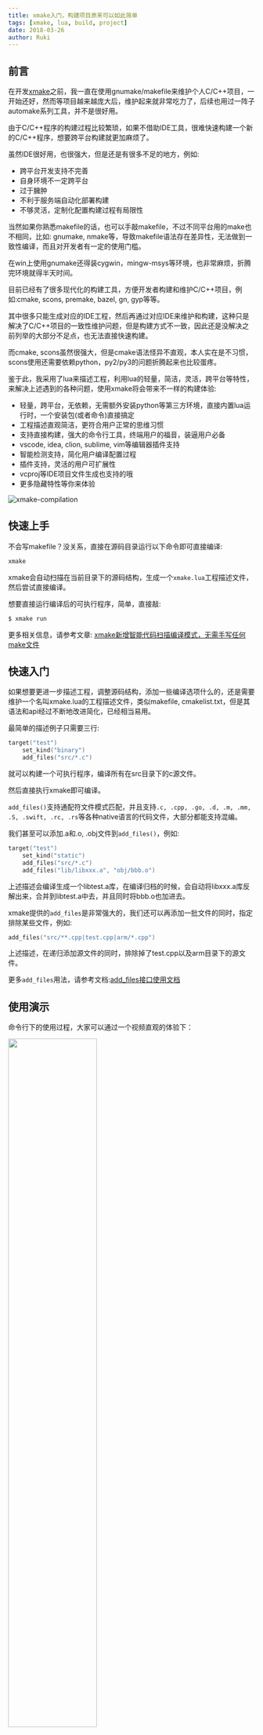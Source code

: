 ```yaml
---
title: xmake入门，构建项目原来可以如此简单
tags: [xmake, lua, build, project]
date: 2018-03-26
author: Ruki
---
```


## 前言

在开发[xmake](https://github.com/xmake-io/xmake)之前，我一直在使用gnumake/makefile来维护个人C/C++项目，一开始还好，然而等项目越来越庞大后，维护起来就非常吃力了，后续也用过一阵子automake系列工具，并不是很好用。

由于C/C++程序的构建过程比较繁琐，如果不借助IDE工具，很难快速构建一个新的C/C++程序，想要跨平台构建就更加麻烦了。

虽然IDE很好用，也很强大，但是还是有很多不足的地方，例如:

- 跨平台开发支持不完善 
- 自身环境不一定跨平台
- 过于臃肿
- 不利于服务端自动化部署构建
- 不够灵活，定制化配置构建过程有局限性

当然如果你熟悉makefile的话，也可以手敲makefile，不过不同平台用的make也不相同，比如: gnumake, nmake等，导致makefile语法存在差异性，无法做到一致性编译，而且对开发者有一定的使用门槛。

在win上使用gnumake还得装cygwin，mingw-msys等环境，也非常麻烦，折腾完环境就得半天时间。

目前已经有了很多现代化的构建工具，方便开发者构建和维护C/C++项目，例如:cmake, scons, premake, bazel, gn, gyp等等。

其中很多只能生成对应的IDE工程，然后再通过对应IDE来维护和构建，这种只是解决了C/C++项目的一致性维护问题，但是构建方式不一致，因此还是没解决之前列举的大部分不足点，也无法直接快速构建。

而cmake, scons虽然很强大，但是cmake语法怪异不直观，本人实在是不习惯，scons使用还需要依赖python，py2/py3的问题折腾起来也比较蛋疼。

鉴于此，我采用了lua来描述工程，利用lua的轻量，简洁，灵活，跨平台等特性，来解决上述遇到的各种问题，使用xmake将会带来不一样的构建体验:

- 轻量，跨平台，无依赖，无需额外安装python等第三方环境，直接内置lua运行时，一个安装包(或者命令)直接搞定
- 工程描述直观简洁，更符合用户正常的思维习惯
- 支持直接构建，强大的命令行工具，终端用户的福音，装逼用户必备
- vscode, idea, clion, sublime, vim等编辑器插件支持
- 智能检测支持，简化用户编译配置过程
- 插件支持，灵活的用户可扩展性
- vcproj等IDE项目文件生成也支持的哦
- 更多隐藏特性等你来体验

![xmake-compilation](/assets/img/posts/xmake/xmake-compilation.png)

## 快速上手

不会写makefile？没关系，直接在源码目录运行以下命令即可直接编译:

```bash
xmake
```

xmake会自动扫描在当前目录下的源码结构，生成一个`xmake.lua`工程描述文件，然后尝试直接编译。

想要直接运行编译后的可执行程序，简单，直接敲:

```bash
$ xmake run
```







更多相关信息，请参考文章: [xmake新增智能代码扫描编译模式，无需手写任何make文件](http://tboox.org/cn/2017/01/07/build-without-makefile/)

## 快速入门

如果想要更进一步描述工程，调整源码结构，添加一些编译选项什么的，还是需要维护一个名叫xmake.lua的工程描述文件，类似makefile, cmakelist.txt，但是其语法和api经过不断地改进简化，已经相当易用。

最简单的描述例子只需要三行:

```lua
target("test")
    set_kind("binary")
    add_files("src/*.c")
```

就可以构建一个可执行程序，编译所有在src目录下的c源文件。

然后直接执行xmake即可编译。

`add_files()`支持通配符文件模式匹配，并且支持`.c, .cpp, .go, .d, .m, .mm, .S, .swift, .rc, .rs`等各种native语言的代码文件，大部分都能支持混编。

我们甚至可以添加.a和.o, .obj文件到`add_files()`，例如:

```lua
target("test")
    set_kind("static")
    add_files("src/*.c")
    add_files("lib/libxxx.a", "obj/bbb.o")
```

上述描述会编译生成一个libtest.a库，在编译归档的时候，会自动将libxxx.a库反解出来，合并到libtest.a中去，并且同时将bbb.o也加进去。

xmake提供的`add_files`是非常强大的，我们还可以再添加一批文件的同时，指定排除某些文件，例如:

```lua
add_files("src/**.cpp|test.cpp|arm/*.cpp")
```

上述描述，在递归添加源文件的同时，排除掉了test.cpp以及arm目录下的源文件。

更多`add_files`用法，请参考文档:[add_files接口使用文档](https://xmake.io/zh/) 

## 使用演示

命令行下的使用过程，大家可以通过一个视频直观的体验下：

<a href="https://asciinema.org/a/133693">
<img src="https://asciinema.org/a/133693.png" width="60%" />
</a>

## 创建工程

更加省事的方式就是通过上节所说傻瓜式操作方式，自动生成一个xmake.lua，然后在这基础下修修改改就行了。

当然如果没有现成源码，想从新工程创建开始编译，那么可以使用xmake提供的工程模板进行创建:

```bash
$ xmake create test
```

默认创建一个名为test的c可执行项目，源码结构如下:

```
.
├── src
│   └── main.c
└── xmake.lua
```

当然你也可以选择语言和模板类型:

```bash
$ xmake create -l c++ -t shared test
```

上述命令创建了一个c++动态库项目，就这么简单。

## 运行和调试

编译完的可执行程序，直接敲`xmake run`就能运行，xmake会自动找到对应的target目标文件，你也可以传递参数给程序。

如果有多个target目标，你可以指定需要运行的target名，例如:

```bash
$ xmake run test
```

想要快速调试程序？加上`-d`参数即可

```bash
$ xmake run -d test
```

xmake默认会去找系统自带的调试器，然后加载运行，windows上使用vsjitdebugger，linux上gdb，macos上lldb，当然你也可以随意切换到其他调试器。

配合debug模式编译，就能做到使用xmake进行源码调试。

## 可视化配置和构建

xmake提倡使用命令行的方式来操作，用习惯后效率非常高，而且在windows上，即使没有cygwin，也可以直接在cmd下正常运行。

当然，并不是所有用户习惯命令行，因此xmake也提供了编辑器插件，与各大编辑器进行集成，例如:

#### xmake-vscode插件

<img src="https://raw.githubusercontent.com/tboox/xmake-vscode/master/res/problem.gif" width="60%" />

#### xmake-idea插件

<img src="https://raw.githubusercontent.com/tboox/xmake-idea/master/res/problem.gif" width="60%" />

#### xmake-sublime插件

<img src="https://raw.githubusercontent.com/tboox/xmake-sublime/master/res/problem.gif" width="60%" />

#### xmake-tui界面

除了编辑器插件，xmake甚至自己封装实现了一整套跨平台tui字符界面库，然后仿kconfig/menuconf的界面风格，实现了一个类似的可视化字符界面菜单配置。

这个不需要额外的插件，只需要在终端下执行:


```bash
$ xmake f --menu
```

就可以显示菜单配置界面进行编译配置，配置完即可根据当前配置进行编译，效果如下:

<img src="/assets/img/index/menuconf.gif" width="60%" />


## 定制化编译

想要更加灵活的编译配置？那就得要修改xmake.lua啦，不过还是很简单的。

#### 添加编译选项

```lua
target("test")
    set_kind("binary")
    add_files("src/*.c")
    if is_mode("debug") then
       add_cxflags("-DDEBUG")
    end
```

上面代码中，`add_cxflags`接口就是同时配置C/C++代码的编译选项，并且只在debug模式下生效，也就是执行下面命令的时候: 

```bash
$ xmake f -m debug
$ xmake
```

#### 使用内置选项

像添加宏定义，设置警告级别，优化级别，头文件搜索目录什么的，完全没必要使用原始的`add_cxflags`接口，xmake有提供更加方便的接口，更加智能化的处理来简化配置，也更加通用跨平台，例如:

```lua
add_defines("DEBUG")
set_optimize("fast")
set_warnings("all", "error")

target("test")
    set_kind("binary")
    add_files("src/*.c")

target("test2")
    set_kind("binary")
    add_files("src2/*.c")
```

跟刚才的配置不同的是，此处设置放在了target的上面，此处不属于target域，是root全局设置，会影响下面的所有target目标程序的编译设置，这样可以简化配置，避免冗余。

## 灵活的脚本控制

对于高端用户，构建需求复杂多变，xmake也提供了对应解决方案，各个构建阶段都可以灵活定制:

```lua
target("test")
    set_kind("binary")
    add_files("src/*.c")

    after_build(function (target)
        os.exec("file %s", target:targetfile())
    end)
```

上述代码在编译程序结束后，执行file命令查看目标程序相关信息，目前xmake可以在build, clean, run, install, uninstall等各个阶段的前后插入自定义的脚本，也可以直接内置action，例如: on_install会覆盖内置的安装逻辑，提供给用户足够的灵活性。

## 方便的多目标依赖

很多时候，一个项目会有多个target目标程序，之间存在依赖关系，例如: 一个可执行程序hello，依赖一个静态库libtest.a，我们只需要通过add_deps将两个target做个关联就行了，libtest.a的搜索目录，头文件目录设置什么的都不需要关心，xmake会自动处理:

```lua
target("test")
    set_kind("static")
    add_files("src/test/*.c")

target("hello")
    add_deps("test")  --添加依赖
    set_kind("binary")
    add_files("src/hello/*.c")
```

## 预编译头文件支持

xmake支持通过预编译头文件去加速c/c++程序编译，目前支持的编译器有：gcc, clang和msvc。

```lua
target("test")
    -- ...
    set_pcxxheader("header.h")
```

各大编译器对预编译头的处理方式存在很大差异，而xmake将其差异性隐藏了起来，提供一致性的描述设置，简化用户在跨平台编译时候的处理，
具体关于编译器对预编译头文件的处理，可参考相关文章：[不同编译器对预编译头文件的处理](http://tboox.org/cn/2017/07/31/precompiled-header/)

## 自定义编译规则

xmake不仅原生内置支持多种语言文件的构建，而且还可以通过自定义构建规则，让用户自己来实现复杂的未知文件构建。

我们可以通过预先设置规则支持的文件后缀，来扩展其他文件的构建支持：

```lua
-- 定义一个markdown文件的构建规则
rule("markdown")
    set_extensions(".md", ".markdown")
    on_build(function (target, sourcefile)
        os.cp(sourcefile, path.join(target:targetdir(), path.basename(sourcefile) .. ".html"))
    end)

target("test")
    set_kind("binary")
    
    -- 使test目标支持markdown文件的构建规则
    add_rules("markdown")

    -- 添加markdown文件的构建
    add_files("src/*.md")
    add_files("src/*.markdown")
```

我们也可以指定某些零散的其他文件作为markdown规则来处理：

```lua
target("test")
    -- ...
    add_files("src/test/*.md.in", {rule = "markdown"})
```

注：通过`add_files("*.md", {rule = "markdown"})`方式指定的规则，优先级高于`add_rules("markdown")`设置的规则。

## IDE工程文件生成

xmake提供了丰富的插件扩展，其中vcproj, makefile等工程文件的生成就是作为插件提供，使用起来也非常简单:

```bash
$ xmake project -k vs2017 -m "debug,release"
```

即可生成带有debug, release两种编译模式的vc工程，同时支持x86和x64。

生成的工程目录结构会根据添加的所有源文件的目录结构，自动分析生成直观的文件树，方便vs去浏览查看。

makefile的生成如下:

```bash
$ xmake project -k makefile
```

后续会陆续更多其他工程文件，也欢迎大家来贡献哦。

## 灵活简单的插件扩展

上节的IDE工程文件生成，在xmake中就是作为插件来提供，这样更加方便扩展，也能让用户快速定制自己的插件，只需要定义个task插件任务就行了：


```lua
-- 定义一个名叫hello的插件任务
task("hello")

    -- 设置类型为插件
    set_category("plugin")

    -- 插件运行的入口
    on_run(function ()
        print("hello xmake!")
    end)

    -- 设置插件的命令行选项，这里没有任何参数选项，仅仅显示插件描述
    set_menu {
                -- usage
                usage = "xmake hello [options]"

                -- description
            ,   description = "Hello xmake!"

                -- options
            ,   options = {}
            } 
```

上述代码就是一个最为简单的`hello xmake!`插件，运行`$xmake hello`就可看到执行输出，`set_menu`用于配置插件命令行选项，这个不设置就是内部task，无法在命令行下调用。

更加详细的插件说明以及内置插件列表可参考文档：[插件手册](https://xmake.io/zh/)

## 查找依赖包

xmake参考了cmake对于`find_*`系列接口的设计，实现在项目中动态的查找和添加包依赖。

```lua
target("test")
    set_kind("binary")
    add_files("*.c")
    on_load(function (target)
        import("lib.detect.find_package")
        target:add(find_package("zlib"))
    end)
```

上述描述代码，通过`lib.detect.find_package`来查找包，如果找到zlib包，则将links, includedirs和linkdirs等信息添加到target中去。

## 交互式命令执行(REPL)

有时候在交互模式下，运行命令更加的方便测试和验证一些模块和api，也更加的灵活，不需要再去额外写一个脚本文件来加载，不过我一般用来做计算器用用（好吧。。）

```bash
# 不带任何参数执行，就可以进入
$ xmake lua
>

# 进行表达式计算
> 1 + 2
3

# 赋值和打印变量值
> a = 1
> a
1

# 多行输入和执行
> for _, v in pairs({1, 2, 3}) do
>> print(v)
>> end
1
2
3
```

我们也能够通过 import 来导入扩展模块：

```bash
> task = import("core.project.task")
> task.run("hello")
hello xmake!
```

## 编译环境支持

当前xmake的最新版本已经支持很多sdk环境的集成编译，例如: 

- [x] Visual Studio编译环境
- [x] mingw编译环境
- [x] cygwin编译环境
- [x] Android NDK编译环境
- [x] Xcode编译环境(支持iPhoneos/Macosx构建)
- [x] 系统gcc/clang编译环境
- [x] 交叉工具链编译环境
- [x] Cuda编译环境
- [ ] Qt编译环境(正在支持中)
- [ ] Windows WDK编译环境(正在支持中)

## FAQ

#### xmake有哪些用途?

1. 跨平台维护和编译C/C++项目
2. CI上部署自动化构建
3. 开源代码的快速移植
4. 临时的测试代码编写和快速运行
5. 与自己喜欢的编辑器集成，打造属于自己的C/C++开发环境
6. 与其他native语言的混合编译
7. 嵌入式开发下的交叉编译
8. 提升逼格

对于第三点的用途，我平常用的最多，因为我经常需要移植第三方的开源项目，它们使用的构建工具各不相同，有automake，cmake等等，其支持的构建平台力度也都不相同，经常会遇到需要的平台不支持的问题。

没办法，只好自己敲makefile来移植代码，然后适配自己需要支持的那些平台，还有交叉工具链，很蛋疼，自从写了xmake后，我现在平常移植代码方便了很多，效率提升非常明显。

#### 怎样看实时编译警告信息?

为了避免刷屏，在构建时候，默认是不实时输出警告信息的，如果想要看的话可以加上`-w`选项启用编译警告输出就行了。

```bash
$ xmake [-w|--warning] 
```

#### 怎样看详细的编译参数信息？

请加上 `-v` 或者 `--verbose` 选项重新执行xmake后，获取更加详细的输出信息

例如：

```sh
$ xmake [-v|--verbose] 
```

如果加上 `--backtrace` 选项也可以获取出错时的xmake的调试栈信息

```bash
$ xmake -v --backtrace
```

![xmake-verbose](/assets/img/posts/xmake/xmake-verbose.png)

## 快速安装

最后我们讲下，如何安装xmake，通常只需要一个脚本命令就能搞定。

#### 一键安装脚本

```bash
bash <(curl -fsSL https://raw.githubusercontent.com/tboox/xmake/master/scripts/get.sh)
```

#### windows安装包

对于windows用户，提供了安装包来快速安装，可到[Github Releases](https://github.com/xmake-io/xmake/releases)上下载对应版本。

更加详细的安装过程，见相关文档: [安装说明](https://xmake.io/zh/)

## 结语

xmake还有很多非常有用的特性，例如：编译器特性检测、丰富的模块库、依赖包管理、自定义选项等等，一篇文章讲不完这么多，大家有兴趣的话，可以去[官方文档](https://xmake.io/zh/)里面看看，还有很多隐藏特性等着你哦。

